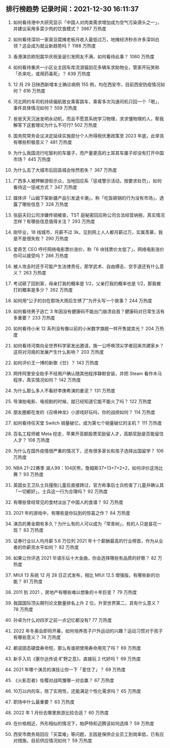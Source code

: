
## 排行榜趋势 记录时间：2021-12-30 16:11:37
  
  1. 如何看待港中大研究显示「中国人对肉类需求增加成为空气污染源头之一」，并建议采用多菜少肉的饮食模式？ 3967 万热度
    
  2. 如何看待深圳一家臭豆腐摊老板月收入最低过万，地摊经济秒杀许多深圳白领？这会成为就业新趋势吗？ 1188 万热度
    
  3. 香港演员欧阳震华庆祝圣诞引发网友不满，如何看待此事？ 1060 万热度
    
  4. 如何看待重庆一小区业主因车库流浪猫刮花多辆车求助物业，管家开玩笑称「杀来吃，或用药毒死」？ 639 万热度
    
  5. 12 月 29 日陕西新增本土确诊病例 155 例，均在西安市，目前西安防疫情况如何？ 616 万热度
    
  6. 河北网约车司机持续偏航致女乘客跳车，乘客多次沟通司机只回一个「嗯」，事件具体情况如何？ 559 万热度
    
  7. 爸爸天天沉迷发明永动机，而且不愿意系统学习物理，求求懂物理的人，帮我解答下这套理论为什么不可行? 502 万热度
    
  8. 国务院常务会议决定延续实施部分个人所得税优惠政策至 2023 年底，此举具有哪些积极意义？ 481 万热度
    
  9. 为什么我国流行吃智利的车厘子，而产量更高的土耳其车厘子却没有打开中国市场？ 445 万热度
    
  10. 为什么去了大城市后回县城会怅然若失？ 367 万热度
    
  11. 广西多人被押解游街示众，当地回应系「惩戒警示活动，按要求处罚」，如何看待这一惩戒方式？ 347 万热度
    
  12. 媒体评「山姆下架新疆产品引发退卡潮」，称「吃饭砸锅的行为没有市场」，透露了哪些信息？ 328 万热度
    
  13. 张庭夫妇公司涉嫌传销被查，TST 庭秘密回应称公司合法经营纳税，真实情况怎样？有哪些信息值得关注？ 293 万热度
    
  14. 刚毕业，18 线城市，月薪不过 3k，见到网上人人都月薪过万，实属羡慕，我是不是很失败？ 290 万热度
    
  15. 爱奇艺 CEO 呼吁网络电影票价涨价，称「6 块钱票价太低了」，网络电影涨价你可以接受吗？ 286 万热度
    
  16. 被人攻击时还手可能产生法律责任，那学武术、自由搏击、空手道还有什么意义？ 263 万热度
    
  17. 考试砸了回到家，母亲打我的概率是 1/2，父亲打我的概率也是 1/2，那我被打的概率是多少？ 262 万热度
    
  18. 如何用“公子的剑在那场大雨后生锈了”为开头写一个故事？ 244 万热度
    
  19. 如何看待男子逃亡 3 年因没有健康码不能出门崩溃自首？健康码对日常生活有多重要？ 233 万热度
    
  20. 如何看待小米 12 系列没有像以前的小米数字旗舰一样开售就卖光？ 204 万热度
    
  21. 如何看待河南向全世界科学家发出邀请，施一公呼唤顶尖学者回来共建家乡？这将对河南的发展产生什么影响？ 203 万热度
    
  22. 如何评价王一博的新歌《廿》？ 143 万热度
    
  23. 网传阿里安全助手不经用户确认随其他程序静默安装，并把 Steam 看作木马程序，真实情况如何？ 142 万热度
    
  24. 为什么那么多人不看好李庚希演的姜泥？ 131 万热度
    
  25. 导演拍电影、电视剧的时候，就已经知道它能不能火了吗？ 122 万热度
    
  26. 朋友圈都在发的《召唤神龙》小游戏好玩吗，你的战绩如何？ 114 万热度
    
  27. 如何看待任天堂 Switch 销量破亿，成为第七个销量破亿的主机？ 111 万热度
    
  28. 百名工程师被 Meta 挖走，苹果开高额股票奖励留人才，高额奖励是否能留住人才？ 108 万热度
    
  29. 为什么在国外疫情很严重的情况下，还有很多家长和孩子选择出国留学？ 106 万热度
    
  30. NBA 21-22赛季 湖人99：104灰熊，詹姆斯37+13+7+2+2，如何评价这场比赛？ 93 万热度
    
  31. 英国女王卫队士兵撞倒儿童后直接跨过，官方称事后士兵检查了儿童并确认其「一切都好」，士兵这一行为合理吗？ 92 万热度
    
  32. 有哪些曾经常见的食材淡出了中国人的食谱？ 92 万热度
    
  33. 2021 年的游戏中，有哪些是你玩到的惊喜之作？ 84 万热度
    
  34. 演员的黄金期有多久？为什么有的人可以成为「常青树」，有的人只是昙花一现？ 83 万热度
    
  35. 证券行业以人均月薪 5.6 万位列 2021 年十个薪酬最高的行业榜首，作为从业者的你薪资水平如何？ 82 万热度
    
  36. 如果让你评选 2021 华语乐坛十大金曲，你会选择哪些有品质的好歌？ 82 万热度
    
  37. MIUI 13 系统 12 月 28 日正式发布，相比 MIUI 12.5 增强版，有哪些新的功能？ 81 万热度
    
  38. 2011 到 2021 ，房地产有哪些难以想象的十年巨变？ 79 万热度
    
  39. 我国国际顶尖期刊论文数量排名上升 2 位，升至世界第二，具有什么意义？ 78 万热度
    
  40. 孙卓为什么对四岁之前一点记忆都没有? 77 万热度
    
  41. 2022 年冬奥会即将开幕，如何培养孩子户外运动的兴趣？运动习惯对于孩子有哪些意义？ 74 万热度
    
  42. 都说固态硬盘寿命短，那么有谁把使用寿命用完了吗？ 69 万热度
    
  43. 新手入坑《塞尔达传说·旷野之息》，直接玩 2 代好吗？ 69 万热度
    
  44. 2021 年哪个演员的演技让你一下「爱住了」？ 69 万热度
    
  45. 《火影忍者》佐樱对战鸣雏哪一对会赢？ 67 万热度
    
  46. 10万以内的车，除了实用性，还能满足个性化需求吗？ 65 万热度
    
  47. 职场中什么最重要？ 63 万热度
    
  48. 2022 年 1 月份去哪里旅游比较合适？ 60 万热度
    
  49. 在价格相近，外形相似的情况下，帕萨特和迈腾该如何选择？ 59 万热度
    
  50. 西安市商务局回应「买菜难」等问题，主因是保供企业员工到岗率低，已有应对措施，目前供应情况如何？ 59 万热度
    
